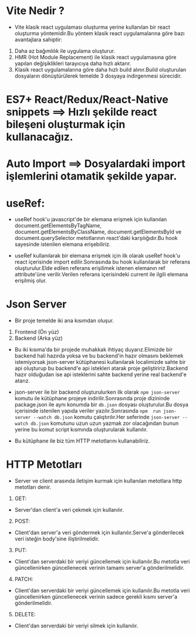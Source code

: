 # Vite Nedir ?

- Vite klasik react uygulaması oluşturma yerine kullanılan bir react oluşturma yöntemidir.Bu yöntem klasik react uygulamalarına göre bazı avantajlara sahiptir:

1. Daha az bağımlılık ile uygulama oluşturur.
2. HMR (Hot Module Replacement) ile klasik react uygulamasına göre yapılan değişiklikleri tarayıcıya daha hızlı aktarır.
3. Klasik react uygulamalarına göre daha hızlı build alınır.Build oluşturulan dosyaların dönüştürülerek temelde 3 dosyaya indirgenmesi sürecidir.

# ES7+ React/Redux/React-Native snippets ==> Hızlı şekilde react bileşeni oluşturmak için kullanacağız.

# Auto Import ==> Dosyalardaki import işlemlerini otamatik şekilde yapar.

# useRef:

- useRef hook'u javascript'de bir elemana erişmek için kullanılan document.getElementsByTagName, document.getElementsByClassName, document.getElementsById ve document.querySelector metotlarının react'daki karşılığıdır.Bu hook sayesinde istenilen elemana erişebiliriz.

* useRef kullanılarak bir elemana erişmek için ilk olarak useRef hook'u react içerisinde import edilir.Sonrasında bu hook kullanılarak bir referans oluşturulur.Elde edilen referans erişilimek istenen elemanın ref attribute'üne verilir.Verilen referans içerisindeki current ile ilgili elemana erişilmiş olur.

# Json Server

- Bir proje temelde iki ana kısımdan oluşur.

1. Frontend (Ön yüz)
2. Backend (Arka yüz)

- Bu iki kısıma'da bir projede muhakkak ihtiyaç duyarız.Elimizde bir backend hali hazırda yoksa ve bu backend'in hazır olmasını beklemek istemiyorsak json-server kütüphanesi kullanılarak localimizde sahte bir api oluşturup bu backend'e api istekleri atarak proje geliştiririz.Backend hazır olduğudan ise api isteklerini sahte backend yerine real backend'e atarız.

* json-server ile bir backend oluşturulurken ilk olarak `npm json-server` komutu ile kütüphane projeye indirilir.Sonrasında proje dizininde package.json ile aynı konumda bir `db.json` dosyası oluşturulur.Bu dosya içerisinde istenilen yapıda veriler yazılır.Sonrasında `npm  run json-server --watch db.json` komutu çalıştırılır.Her seferinde `json-server --watch db.json` komutunu uzun uzun yazmak zor olacağından bunun yerine bu komut script kısmında oluşturularak kullanılır.

* Bu kütüphane ile biz tüm HTTP metotlarını kullanabiliriz.

# HTTP Metotları

- Server ve client arasında iletişim kurmak için kullanılan metotlara http metotları denir.

1. GET:

- Server'dan client'a veri çekmek için kullanılır.

2. POST:

- Client'dan server'a veri göndermek için kullanılır.Serve'a gönderilecek veri isteğin body'sine iliştirilmelidir.

3. PUT:

- Client'dan serverdaki bir veriyi güncellemek için kullanılır.Bu metotla veri güncellenirken güncellenecek verinin tamamı server'a gönderilmelidir.

4. PATCH:

- Client'dan serverdaki bir veriyi güncellemek için kullanılır.Bu metotla veri güncellenirken güncellenecek verinin sadece gerekli kısmı server'a gönderilmelidir.

5. DELETE:

- Client'dan serverdaki bir veriyi silmek için kullanılır.
